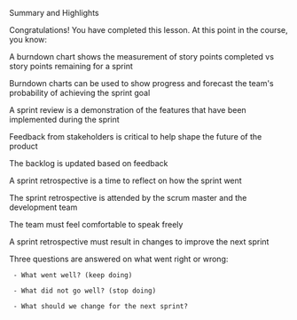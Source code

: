 Summary and Highlights

Congratulations! You have completed this lesson. At this point in the course, you know: 

A burndown chart shows the measurement of story points completed vs story points remaining for a sprint

Burndown charts can be used to show progress and forecast the team's probability of achieving the sprint goal

A sprint review is a demonstration of the features that have been implemented during the sprint

Feedback from stakeholders is critical to help shape the future of the product

The backlog is updated based on feedback

A sprint retrospective is a time to reflect on how the sprint went

The sprint retrospective is attended by the scrum master and the development team

The team must feel comfortable to speak freely

A sprint retrospective must result in changes to improve the next sprint

Three questions are answered on what went right or wrong:

     - What went well? (keep doing)

     - What did not go well? (stop doing)

     - What should we change for the next sprint?
